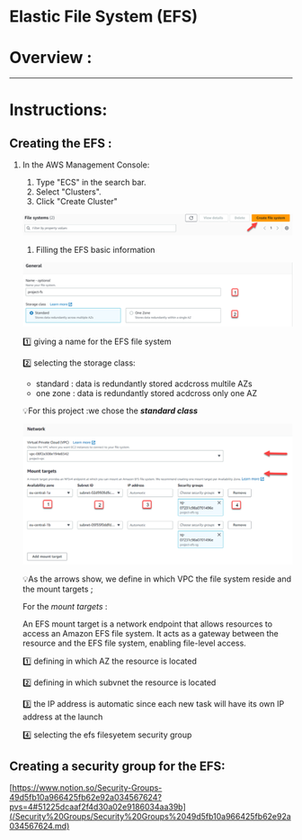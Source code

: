 # Elastic File System (EFS)

# Overview :

---

# Instructions:

## Creating the EFS :

1. In the AWS Management Console:
    1. Type "ECS" in the search bar.
    2. Select "Clusters".
    3. Click "Create Cluster"
    
    ![Untitled](/EFS/efs-04.png)
    
    1. Filling the EFS basic information
    
    ![Untitled](/EFS/efs-05.png)
    
    1️⃣ giving a name for the EFS file system
    
    2️⃣ selecting the storage class:
    
    - standard : data is redundantly stored acdcross multile AZs
    - one zone : data is redundantly stored acdcross only one AZ
    
    💡For this project :we chose the *************standard class*************
    
    ![Untitled](/EFS/efs-06.png)
    
    💡As the arrows show, we define in which VPC the file system reside and the mount targets ;
    
    For the *mount targets* : 
    
    An EFS mount target is a network endpoint that allows resources to access an Amazon EFS file system. It acts as a gateway between the resource and the EFS file system, enabling file-level access.
    
    1️⃣ defining in which AZ the resource is located 
    
    2️⃣ defining in  which subvnet the resource is located
    
    3️⃣ the IP address is automatic since each new task will have its own IP address at the launch
    
    4️⃣ selecting the efs filesyetem security group  
    

## Creating a security group for the EFS:

[https://www.notion.so/Security-Groups-49d5fb10a966425fb62e92a034567624?pvs=4#51225dcaaf2f4d30a02e9186034aa39b](/Security%20Groups/Security%20Groups%2049d5fb10a966425fb62e92a034567624.md)